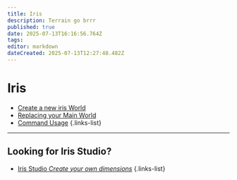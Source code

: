 ```yaml
---
title: Iris
description: Terrain go brrr
published: true
date: 2025-07-13T16:16:56.764Z
tags: 
editor: markdown
dateCreated: 2025-07-13T12:27:48.482Z
---
```


# Iris

- [Create a new iris World](/doc/iris/create-world)
- [Replacing your Main World](/doc/iris/replacing-main-world)
- [Command Usage](/doc/iris/commands)
{.links-list}

---

## Looking for Iris Studio?

- [Iris Studio *Create your own dimensions*](/guide/studio)
{.links-list}